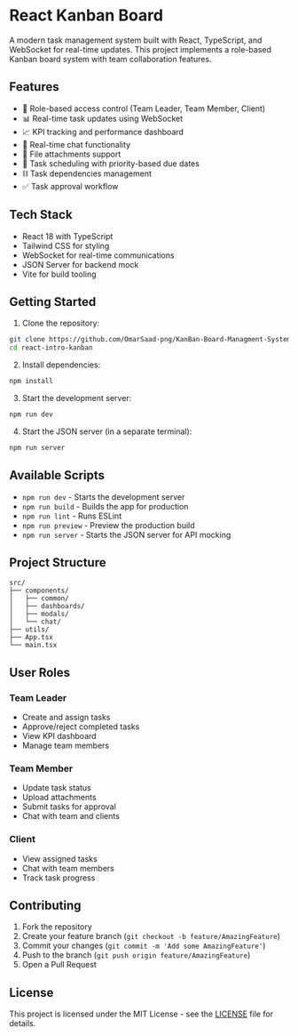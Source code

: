 # React Kanban Board

A modern task management system built with React, TypeScript, and WebSocket for real-time updates. This project implements a role-based Kanban board system with team collaboration features.

## Features

- 🔐 Role-based access control (Team Leader, Team Member, Client)
- 📊 Real-time task updates using WebSocket
- 📈 KPI tracking and performance dashboard
- 💬 Real-time chat functionality
- 📎 File attachments support
- 📅 Task scheduling with priority-based due dates
- ⛓️ Task dependencies management
- ✅ Task approval workflow

## Tech Stack

- React 18 with TypeScript
- Tailwind CSS for styling
- WebSocket for real-time communications
- JSON Server for backend mock
- Vite for build tooling

## Getting Started

1. Clone the repository:

```bash
git clone https://github.com/OmarSaad-png/KanBan-Board-Managment-System
cd react-intro-kanban
```

2. Install dependencies:

```bash
npm install
```

3. Start the development server:

```bash
npm run dev
```

4. Start the JSON server (in a separate terminal):

```bash
npm run server
```

## Available Scripts

- `npm run dev` - Starts the development server
- `npm run build` - Builds the app for production
- `npm run lint` - Runs ESLint
- `npm run preview` - Preview the production build
- `npm run server` - Starts the JSON server for API mocking

## Project Structure

```
src/
├── components/
│   ├── common/
│   ├── dashboards/
│   ├── modals/
│   └── chat/
├── utils/
├── App.tsx
└── main.tsx
```

## User Roles

### Team Leader
- Create and assign tasks
- Approve/reject completed tasks
- View KPI dashboard
- Manage team members

### Team Member
- Update task status
- Upload attachments
- Submit tasks for approval
- Chat with team and clients

### Client
- View assigned tasks
- Chat with team members
- Track task progress

## Contributing

1. Fork the repository
2. Create your feature branch (`git checkout -b feature/AmazingFeature`)
3. Commit your changes (`git commit -m 'Add some AmazingFeature'`)
4. Push to the branch (`git push origin feature/AmazingFeature`)
5. Open a Pull Request

## License

This project is licensed under the MIT License - see the [LICENSE](LICENSE) file for details.
